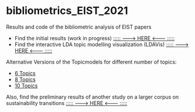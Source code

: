 # bibliometrics_EIST_2021

Results and code of the bibliometric analysis of EIST papers 

* Find the initial results (work in progress) [::::: ---> HERE <--- :::::](https://daniel-hain.github.io/bibliometrics_EIST_2021/R/91_descriptives.nb.html)
* Find the interactive LDA topic modelling visualization (LDAVis) [::::: ---> HERE <--- :::::](https://daniel-hain.github.io/bibliometrics_EIST_2021/output/LDAviz/#topic=2&lambda=0.4)

Alternative Versions of the Topicmodels for different number of topics:

* [6 Topics](https://daniel-hain.github.io/bibliometrics_EIST_2021/output/LDAviz6/) 
* [8 Topics](https://daniel-hain.github.io/bibliometrics_EIST_2021/output/LDAviz8/) 
* [10 Topics](https://daniel-hain.github.io/bibliometrics_EIST_2021/output/LDAviz10/) 

Also, find the preliminary results of another study on a larger corpus on sustainability transitions [::::: ---> HERE <--- :::::](https://github.com/daniel-hain/transitions_bibliometrics_2019)





